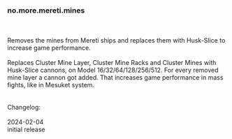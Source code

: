 ### no.more.mereti.mines
<br>
<br>
Removes the mines from Mereti ships and replaces them with Husk-Slice to increase game performance.<br>
<br>
Replaces Cluster Mine Layer, Cluster Mine Racks and Cluster Mines with Husk-Slice cannons, on Model 16/32/64/128/256/512. For every removed mine layer a cannon got added. That increases game performance in mass fights, like in Mesuket system.<br>
<br>
<br>
Changelog:<br>
<br>
2024-02-04<br>
initial release<br>

